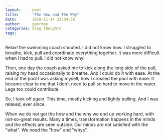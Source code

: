 ```yaml
---
layout:     post
title:      "The How and The Why"
date:       2018-11-14 22:54:38
author:     geordee
categories: blog thoughts
tags:       
---
```


Relax! the swimming coach shouted. I did not know how. I struggled to breathe, kick, pull and coordinate everything together. It was more difficult when I had to pull. I did not know why!

Then, one day the coach asked me to kick along the long side of the pull, raising my head occasionally to breathe. And I could do it with ease. At the end of the pool I was asking myself, how I crossed the pool with ease. It became clear to me that I don't need to pull so hard to move in the water. Legs too could contribute.

So, I took off again. This time, mostly kicking and lightly pulling. And I was relaxed, ever since.

When we do not get the how and the why we end up working hard, with not-so-great results. Many a times, transformation happens in the minds and the effects are seen outside. Our minds are not satisfied with the "what". We need the "how" and "whys".
